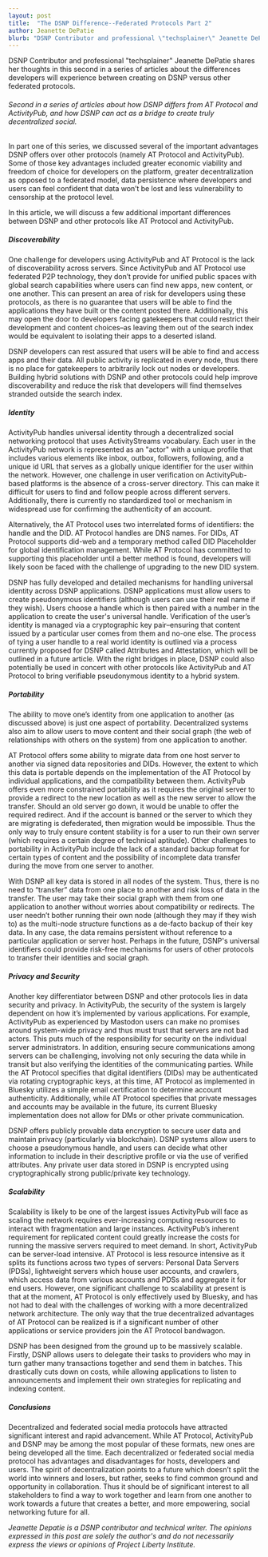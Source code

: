 ```yaml
---
layout: post
title:  "The DSNP Difference--Federated Protocols Part 2"
author: Jeanette DePatie
blurb: "DSNP Contributor and professional \"techsplainer\" Jeanette DePatie shares her thoughts in this second in a series of articles about the differences developers will experience between creating on DSNP versus other federated protocols."
--- 
```

DSNP Contributor and professional "techsplainer" Jeanette DePatie shares her thoughts in this second in a series of articles about the differences developers will experience between creating on DSNP versus other federated protocols.


###### Second in a series of articles about how DSNP differs from AT Protocol and ActivityPub, and how DSNP can act as a bridge to create truly decentralized social.


In part one of this series, we discussed several of the important advantages DSNP offers over other protocols (namely AT Protocol and ActivityPub).  Some of those key advantages included greater economic viability and freedom of choice for developers on the platform, greater decentralization as opposed to a federated model, data persistence where developers and users can feel confident that data won’t be lost and less vulnerability to censorship at the protocol level.

In this article, we will discuss a few additional important differences between DSNP and other protocols like AT Protocol and ActivityPub.



##### Discoverability

One challenge for developers using ActivityPub and AT Protocol is the lack of discoverability across servers.  Since ActivityPub and AT Protocol use federated P2P technology, they don’t provide for unified public spaces with global search capabilities where users can find new apps, new content, or one another.  This can present an area of risk for developers using these protocols, as there is no guarantee that users will be able to find the applications they have built or the content posted there.  Additionally, this may open the door to developers facing gatekeepers that could restrict their development and content choices–as leaving them out of the search index would be equivalent to isolating their apps to a deserted island.

DSNP developers can rest assured that users will be able to find and access apps and their data.  All public activity is replicated in every node, thus there is no place for gatekeepers to arbitrarily lock out nodes or developers.  Building hybrid solutions with DSNP and other protocols could help improve discoverability and reduce the risk that developers will find themselves stranded outside the search index. 



##### Identity

ActivityPub handles universal identity through a decentralized social networking protocol that uses ActivityStreams vocabulary.  Each user in the ActivityPub network is represented as an "actor" with a unique profile that includes various elements like inbox, outbox, followers, following, and a unique id URL that serves as a globally unique identifier for the user within the network.  However, one challenge in user verification on ActivityPub-based platforms is the absence of a cross-server directory. This can make it difficult for users to find and follow people across different servers. Additionally, there is currently no standardized tool or mechanism in widespread use for confirming the authenticity of an account.

Alternatively, the AT Protocol uses two interrelated forms of identifiers: the handle and the DID.  AT Protocol handles are DNS names.  For DIDs, AT Protocol supports did-web and a temporary method called DID Placeholder for global identification management. While AT Protocol has committed to supporting this placeholder until a better method is found, developers will likely soon be faced with the challenge of upgrading to the new DID system.

DSNP has fully developed and detailed mechanisms for handling universal identity across DSNP applications.  DSNP applications must allow users to create pseudonymous identifiers (although users can use their real name if they wish).  Users choose a handle which is then paired with a number in the application to create the user's universal handle.  Verification of the user’s identity is managed via a cryptographic key pair–ensuring that content issued by a particular user comes from them and no-one else.  The process of tying a user handle to a real world identity is outlined via a process currently proposed for DSNP called Attributes and Attestation, which will be outlined in a future article.  With the right bridges in place, DSNP could also potentially be used in concert with other protocols like ActivityPub and AT Protocol to bring verifiable pseudonymous identity to a hybrid system.



##### Portability

The ability to move one’s identity from one application to another (as discussed above) is just one aspect of portability.  Decentralized systems also aim to allow users to move content and their social graph (the web of relationships with others on the system) from one application to another.

AT Protocol offers some ability to migrate data from one host server to another via signed data repositories and DIDs.  However, the extent to which this data is portable depends on the implementation of the AT Protocol by individual applications, and the compatibility between them.  ActivityPub offers even more constrained portability as it requires the original server to provide a redirect to the new location as well as the new server to allow the transfer.  Should an old server go down, it would be unable to offer the required redirect.  And if the account is banned or the server to which they are migrating is defederated, then migration would be impossible.  Thus the only way to truly ensure content stability is for a user to run their own server (which requires a certain degree of technical aptitude).  Other challenges to portability in ActivityPub include the lack of a standard backup format for certain types of content and the possibility of incomplete data transfer during the move from one server to another.

With DSNP all key data is stored in all nodes of the system.  Thus, there is no need to “transfer” data from one place to another and risk loss of data in the transfer.  The user may take their social graph with them from one application to another without worries about compatibility or redirects.  The user needn’t bother running their own node (although they may if they wish to) as the multi-node structure functions as a de-facto backup of their key data.  In any case, the data remains persistent without reference to a particular application or server host.  Perhaps in the future, DSNP's universal identifiers could provide risk-free mechanisms for users of other protocols to transfer their identities and social graph.



##### Privacy and Security 

Another key differentiator between DSNP and other protocols lies in data security and privacy. 
In ActivityPub, the security of the system is largely dependent on how it’s implemented by various applications.  For example, ActivityPub as experienced by Mastodon users can make no promises around system-wide privacy and thus must trust that servers are not bad actors.  This puts much of the responsibility for security on the individual server administrators.  In addition, ensuring secure communications among servers can be challenging, involving not only securing the data while in transit but also verifying the identities of the communicating parties.  While the AT Protocol specifies that digital identifiers (DIDs) may be authenticated via rotating cryptographic keys, at this time, AT Protocol as implemented in Bluesky utilizes a simple email certification to determine account authenticity.  Additionally, while AT Protocol specifies that private messages and accounts may be available in the future, its current Bluesky implementation does not allow for DMs or other private communication.

DSNP offers publicly provable data encryption to secure user data and maintain privacy (particularly via blockchain).  DSNP systems allow users to choose a pseudonymous handle, and users can decide what other information to include in their descriptive profile or via the use of verified attributes. Any private user data stored in DSNP is encrypted using cryptographically strong public/private key technology.


##### Scalability
Scalability is likely to be one of the largest issues ActivityPub will face as scaling the network requires ever-increasing computing resources to interact with fragmentation and large instances.  ActivityPub’s inherent requirement for replicated content could greatly increase the costs for running the massive servers required to meet demand.  In short, ActivityPub can be server-load intensive.  AT Protocol is less resource intensive as it splits its functions across two types of servers: Personal Data Servers (PDSs), lightweight servers which house user accounts, and crawlers, which access data from various accounts and PDSs and aggregate it for end users.  However, one significant challenge to scalability at present is that at the moment, AT Protocol is only effectively used by Bluesky, and has not had to deal with the challenges of working with a more decentralized network architecture.  The only way that the true decentralized advantages of AT Protocol can be realized is if a significant number of other applications or service providers join the AT Protocol bandwagon.

DSNP has been designed from the ground up to be massively scalable.  Firstly, DSNP allows users to delegate their tasks to providers who may in turn gather many transactions together and send them in batches.  This drastically cuts down on costs, while allowing applications to listen to announcements and implement their own strategies for replicating and indexing content.



##### Conclusions

Decentralized and federated social media protocols have attracted significant interest and rapid advancement.  While AT Protocol, ActivityPub and DSNP may be among the most popular of these formats, new ones are being developed all the time.  Each decentralized or federated social media protocol has advantages and disadvantages for hosts, developers and users.  The spirit of decentralization points to a future which doesn’t split the world into winners and losers, but rather, seeks to find common ground and opportunity in collaboration.  Thus it should be of significant interest to all stakeholders to find a way to work together and learn from one another to work towards a future that creates a better, and more empowering, social networking future for all.

_Jeanette Depatie is a DSNP contributor and technical writer. The opinions expressed in this post are solely the author's and do not necessarily express the views or opinions of Project Liberty Institute._
